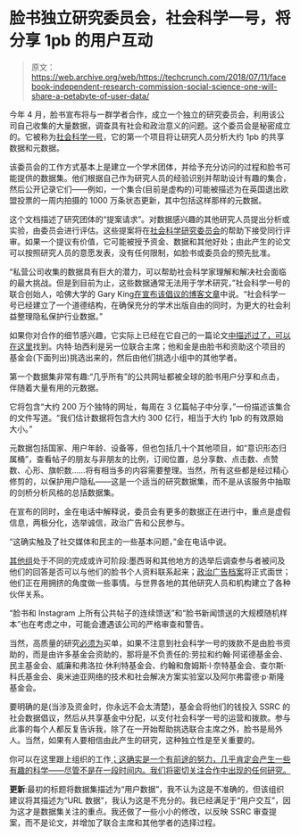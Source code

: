 # 脸书独立研究委员会，社会科学一号，将分享 1pb 的用户互动 

> 原文：<https://web.archive.org/web/https://techcrunch.com/2018/07/11/facebook-independent-research-commission-social-science-one-will-share-a-petabyte-of-user-data/>

今年 4 月，脸书宣布将与一群学者合作，成立一个独立的研究委员会，利用该公司自己收集的大量数据，调查具有社会和政治意义的问题。这个委员会是秘密成立的。它被称为[社会科学一号](https://web.archive.org/web/20221209115608/https://socialscience.one/)，它的第一个项目将让研究人员分析大约 1pb 的共享数据和元数据。

该委员会的工作方式基本上是建立一个学术团体，并给予充分访问的过程和脸书可能提供的数据集。他们根据自己作为研究人员的经验识别并帮助设计有趣的集合，然后公开记录它们——例如，一个集合(目前是虚构的)可能被描述为在英国退出欧盟投票的一周内拍摄的 1000 万条状态更新，其中包括这样那样的元数据。

这个文档描述了研究团体的“提案请求”。对数据感兴趣的其他研究人员提出分析或实验，由委员会进行评估。这些提案将在[社会科学研究委员会](https://web.archive.org/web/20221209115608/http://ssrc.org/)的帮助下接受同行评审。如果一个提议有价值，它可能被授予资金、数据和其他好处；由此产生的论文可以按照研究人员的意愿发表，没有任何限制，如脸书或委员会的预先批准。

“私营公司收集的数据具有巨大的潜力，可以帮助社会科学家理解和解决社会面临的最大挑战。但是到目前为止，这些数据通常无法用于学术研究，”社会科学一号的联合创始人，哈佛大学的 Gary King[在宣布该倡议的博客文章](https://web.archive.org/web/20221209115608/https://socialscience.one/blog/social-science-one-public-launch)中说。“社会科学一号已经建立了一个道德结构，在确保充分的学术出版自由的同时，为更大的社会利益整理隐私保护行业数据。”

如果你对合作的细节感兴趣，它实际上已经在它自己的一篇论文[中描述过了，可以在这里](https://web.archive.org/web/20221209115608/https://gking.harvard.edu/partnerships)找到。内特·珀西利是另一位联合主席；他和金是由脸书和资助这个项目的基金会(下面列出)挑选出来的，然后由他们挑选小组中的其他学者。

第一个数据集非常有趣:“几乎所有”的公共网址都被全球的脸书用户分享和点击，伴随着大量有用的元数据。

它将包含“大约 200 万个独特的网址，每周在 3 亿篇帖子中分享，”一份描述该集合的文件写道。“我们估计数据将包含大约 300 亿行，相当于大约 1pb 的有效原始大小。”

元数据包括国家、用户年龄、设备等，但也包括几十个其他项目，如“意识形态归属桶”，查看帖子的朋友与非朋友的比例，订阅位置，总分享数、点击数、点赞数、心形、旗帜数……将有相当多的内容需要整理。当然，所有这些都是经过精心修剪的，以保护用户隐私——这是一个适当的研究数据集，而不是从该服务中抽取的剑桥分析风格的总括数据集。

在宣布的同时，金在电话中解释说，委员会有更多的数据正在进行中，重点是虚假信息，两极分化，选举诚信，政治广告和公民参与。

“这确实触及了社交媒体和民主的一些基本问题，”金在电话中说。

[其他组](https://web.archive.org/web/20221209115608/https://socialscience.one/future-datasets)处于不同的完成或许可阶段:墨西哥和其他地方的选举后调查参与者被问及他们的回答是否可以与他们的脸书个人资料联系起来；[政治广告档案](https://web.archive.org/web/20221209115608/https://techcrunch.com/2018/05/24/facebook-political-ad-archive/)将正式面世；他们正在用拥挤的角度做一些事情。与世界各地的其他研究人员和机构建立了各种伙伴关系。

“脸书和 Instagram 上所有公共帖子的连续馈送”和“脸书新闻馈送的大规模随机样本”也在考虑之中，可能会遭遇该公司的严格审查和警告。

当然，高质量的研究[必须为](https://web.archive.org/web/20221209115608/https://socialscience.one/funders)买单，如果不注意到社会科学一号的拨款不是由脸书资助的，而是由许多基金会资助的，那将是不负责任的:劳拉和约翰·阿诺德基金会、民主基金会、威廉和弗洛拉·休利特基金会、约翰和詹姆斯·l·奈特基金会、查尔斯·科氏基金会、奥米迪亚网络的技术和社会解决方案实验室以及阿尔弗雷德·p·斯隆基金会。

要明确的是(当涉及资金时，你永远不会太清楚)，基金会将他们的钱投入 SSRC 的社会数据倡议，然后从共享基金中分配，以支付社会科学一号的运营和拨款。参与此事的每个人都反复告诉我，除了在一开始帮助挑选联合主席之外，脸书是局外人。当然，如果有人要相信由此产生的研究，这种独立性是至关重要的。

你可以在这里跟上组织的工作[；这确实是一个有前途的努力，几乎肯定会产生一些有趣的科学——尽管不是在一段时间内。我们将密切关注合作中出现的任何研究。](https://web.archive.org/web/20221209115608/https://socialscience.one/)

**更新**:最初的标题将数据集描述为“用户数据”，我不认为这是不准确的，但该组织建议将其描述为“URL 数据”，我认为这是不充分的。我已经满足于“用户交互”，因为这才是数据集关注的重点。我还做了一些小小的修改，以反映 SSRC 审查提案，而不是论文，并增加了联合主席和其他学者的选择过程。